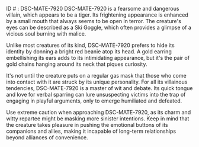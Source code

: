 ID # : DSC-MATE-7920
DSC-MATE-7920 is a fearsome and dangerous villain, which appears to be a tiger. Its frightening appearance is enhanced by a small mouth that always seems to be open in terror. The creature's eyes can be described as a Ski Goggle, which often provides a glimpse of a vicious soul burning with malice. 

Unlike most creatures of its kind, DSC-MATE-7920 prefers to hide its identity by donning a bright red beanie atop its head. A gold earring embellishing its ears adds to its intimidating appearance, but it's the pair of gold chains hanging around its neck that piques curiosity. 

It's not until the creature puts on a regular gas mask that those who come into contact with it are struck by its unique personality. For all its villainous tendencies, DSC-MATE-7920 is a master of wit and debate. Its quick tongue and love for verbal sparring can lure unsuspecting victims into the trap of engaging in playful arguments, only to emerge humiliated and defeated. 

Use extreme caution when approaching DSC-MATE-7920, as its charm and witty repartee might be masking more sinister intentions. Keep in mind that the creature takes pleasure in pushing the emotional buttons of its companions and allies, making it incapable of long-term relationships beyond alliances of convenience.